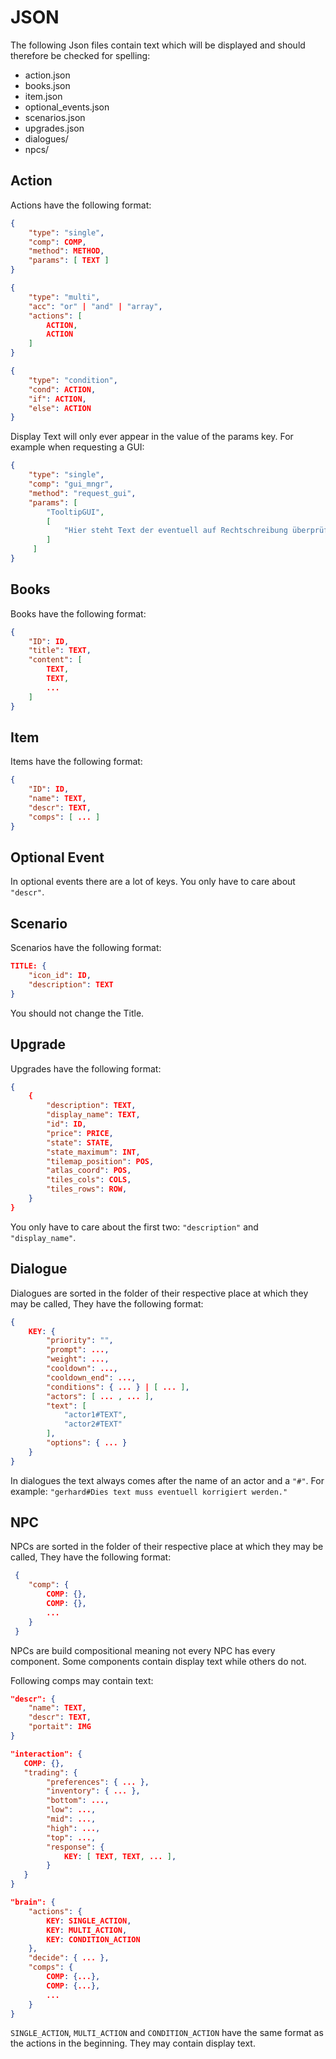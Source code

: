 # JSON

The following Json files contain text which will be displayed and should therefore be checked for spelling:

- action.json
- books.json
- item.json
- optional_events.json
- scenarios.json
- upgrades.json
- dialogues/
- npcs/

## Action
Actions have the following format:

```json
{
    "type": "single",
    "comp": COMP,
    "method": METHOD,
    "params": [ TEXT ]
}
```

```json
{
    "type": "multi",
    "acc": "or" | "and" | "array",
    "actions": [
        ACTION,
        ACTION
    ]
}
```

```json
{
    "type": "condition",
    "cond": ACTION,
    "if": ACTION,
    "else": ACTION
}
```

Display Text will only ever appear in the value of the params key.
For example when requesting a GUI:

```json
{
    "type": "single",
    "comp": "gui_mngr",
    "method": "request_gui",
    "params": [ 
        "TooltipGUI",
        [
            "Hier steht Text der eventuell auf Rechtschreibung überprüft werden muss."
        ]
     ]
}
```

## Books

Books have the following format:

```json
{
    "ID": ID,
    "title": TEXT,
    "content": [
        TEXT,
        TEXT,
        ...
    ]
}
```

## Item

Items have the following format:

```json
{
    "ID": ID,
    "name": TEXT,
    "descr": TEXT,
    "comps": [ ... ]
}
```

## Optional Event

In optional events there are a lot of keys. You only have to care about ``"descr"``.

## Scenario

Scenarios have the following format:

```json
TITLE: {
    "icon_id": ID,
    "description": TEXT
}
```

You should not change the Title.

## Upgrade

Upgrades have the following format:

```json
{
    {
        "description": TEXT,
		"display_name": TEXT,
		"id": ID,
		"price": PRICE,
		"state": STATE,
		"state_maximum": INT,
		"tilemap_position": POS,
		"atlas_coord": POS,
		"tiles_cols": COLS,
		"tiles_rows": ROW,
    }
}
```

You only have to care about the first two: ``"description"`` and ``"display_name"``.

## Dialogue

Dialogues are sorted in the folder of their respective place at which they may be called,
They have the following format:

```json
{
    KEY: {
        "priority": "",
        "prompt": ...,
        "weight": ...,
		"cooldown": ...,
		"cooldown_end": ...,
        "conditions": { ... } | [ ... ],
        "actors": [ ... , ... ],
        "text": [
            "actor1#TEXT",
            "actor2#TEXT"
        ],
        "options": { ... }
    }
}
```

In dialogues the text always comes after the name of an actor and a `"#"`.
For example: `"gerhard#Dies text muss eventuell korrigiert werden."`

## NPC

NPCs are sorted in the folder of their respective place at which they may be called,
They have the following format:

```json
 {
    "comp": {
        COMP: {},
        COMP: {},
        ...
    }
 }
```

NPCs are build compositional meaning not every NPC has every component.
Some components contain display text while others do not.

Following comps may contain text:

```json
"descr": {
    "name": TEXT,
    "descr": TEXT,
    "portait": IMG
}
```

```json
"interaction": {
   COMP: {},
   "trading": {
        "preferences": { ... },
        "inventory": { ... },
        "bottom": ...,
        "low": ...,
        "mid": ...,
        "high": ...,
        "top": ...,
        "response": {
            KEY: [ TEXT, TEXT, ... ],
        }
   }
}
```

```json
"brain": {
    "actions": {
        KEY: SINGLE_ACTION,
        KEY: MULTI_ACTION,
        KEY: CONDITION_ACTION
    },
    "decide": { ... },
    "comps": {
        COMP: {...},
        COMP: {...},
        ...
    }
}
```

`SINGLE_ACTION`, `MULTI_ACTION` and `CONDITION_ACTION` have the same format as the actions in the beginning.
They may contain display text.
